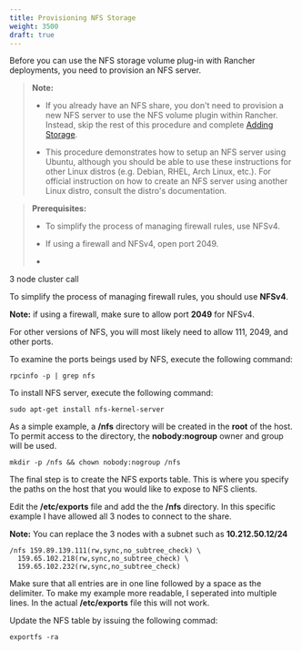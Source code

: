 ```yaml
---
title: Provisioning NFS Storage
weight: 3500
draft: true
---
```


Before you can use the NFS storage volume plug-in with Rancher deployments, you need to provision an NFS server.

>**Note:**
>
>- If you already have an NFS share, you don't need to provision a new NFS server to use the NFS volume plugin within Rancher. Instead, skip the rest of this procedure and complete [Adding Storage](../..).
>
>- This procedure demonstrates how to setup an NFS server using Ubuntu, although you should be able to use these instructions for other Linux distros (e.g. Debian, RHEL, Arch Linux, etc.). For official instruction on how to create an NFS server using another Linux distro, consult the distro's documentation.

>**Prerequisites:**
>
>- To simplify the process of managing firewall rules, use NFSv4.
>
>- If using a firewall and NFSv4, open port 2049.
>
>- 

3 node cluster call

To simplify the process of managing firewall rules, you should use **NFSv4**.

**Note:** if using a firewall, make sure to allow port **2049** for NFSv4.

For other versions of NFS, you will most likely need to allow 111, 2049, and
other ports.

To examine the ports beings used by NFS, execute the following command:

```
rpcinfo -p | grep nfs
```

To install NFS server, execute the following command:

```
sudo apt-get install nfs-kernel-server
```

As a simple example, a **/nfs** directory will be created in the **root** of
the host. To permit access to the directory, the **nobody:nogroup** owner and
group will be used.

```
mkdir -p /nfs && chown nobody:nogroup /nfs
```

The final step is to create the NFS exports table. This is where you specify the
paths on the host that you would like to expose to NFS clients.

Edit the **/etc/exports** file and add the the **/nfs** directory. In this
specific example I have allowed all 3 nodes to connect to the share.

**Note:**  You can replace the 3 nodes with a subnet such as **10.212.50.12&#47;24**

```
/nfs 159.89.139.111(rw,sync,no_subtree_check) \
  159.65.102.218(rw,sync,no_subtree_check) \
  159.65.102.232(rw,sync,no_subtree_check)
```

Make sure that all entries are in one line followed by a space as the delimiter.
To make my example more readable, I seperated into multiple lines. In the actual
**/etc/exports** file this will not work.

Update the NFS table by issuing the following commad:

```
exportfs -ra
```
